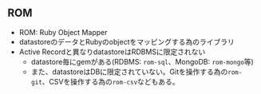 
## ROM

* ROM: Ruby Object Mapper
* datastoreのデータとRubyのobjectをマッピングする為のライブラリ
* Active Recordと異なりdatastoreはRDBMSに限定されない
  * datastore毎にgemがある(RDBMS: `rom-sql`、MongoDB: `rom-mongo`等)
  * また、datastoreはDBに限定されていない。Gitを操作する為の`rom-git`、CSVを操作する為の`rom-csv`などもある。

